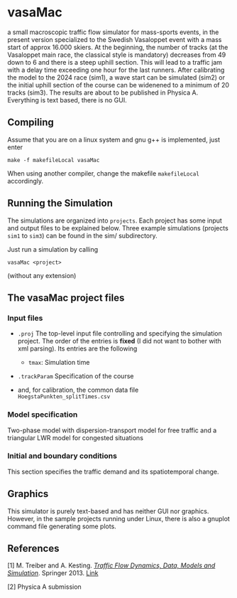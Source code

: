 # vasaMac

a small macroscopic traffic flow
simulator for mass-sports events, in the present version specialized to the Swedish Vasaloppet event with a mass start of approx 16.000 skiers. At the beginning, the number of tracks (at the Vasaloppet main race, the classical style is mandatory) decreases from 49 down to 6 and there is a steep uphill section. This will lead to a traffic jam with a delay time exceeding one hour for the last runners.  After calibrating the model to the 2024 race (sim1), a wave start can be simulated (sim2) or the initial uphill section of the course can be widenened to a minimum of 20 tracks (sim3).
The results are about to be published in Physica A. Everything is text
based, there is no GUI.

## Compiling

Assume that you are on a linux system and gnu g++ is
implemented, just enter 

```
make -f makefileLocal vasaMac
```
When using another compiler, change the makefile `makefileLocal`
accordingly.

## Running the Simulation

The simulations are organized into `projects`. Each project has some input and output files to be explained below. Three example simulations (projects `sim1` to `sim3`) can be found in the sim/ subdirectory.

Just run a simulation by calling

```
vasaMac <project>
```
(without any extension)

## The vasaMac project files


### Input files

* `.proj`  The top-level input file controlling and specifying the
  simulation project.  The order of the entries is **fixed** (I did not want to bother with xml
  parsing). Its entries are the following 

  * `tmax`: Simulation time

 
* `.trackParam` Specification of the course

* and, for calibration, the common data file `HoegstaPunkten_splitTimes.csv`

### Model specification

Two-phase model with dispersion-transport model for free traffic and a triangular LWR model for congested situations


### Initial and boundary conditions

This section specifies the traffic demand and its spatiotemporal
change. 


## Graphics

This simulator is purely text-based and has neither GUI nor
graphics. However, in the sample projects running under Linux, there
is also a gnuplot command file generating some plots. 
## References 

[1]  M. Treiber and A. Kesting. [_Traffic Flow Dynamics, Data, Models and Simulation_](http://www.traffic-flow-dynamics.org). Springer 2013. [Link](http://www.springer.com/physics/complexity/book/978-3-642-32459-8)

[2] Physica A submission
